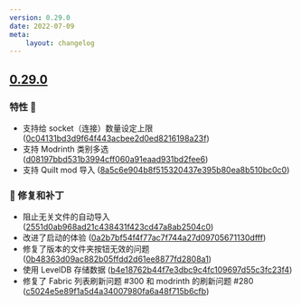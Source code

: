 ```yaml
---
version: 0.29.0
date: 2022-07-09
meta:
    layout: changelog
---
```

## [0.29.0](#0.29.0)
### 特性 🚀

- 支持给 socket（连接）数量设定上限 ([0c04131bd3d9f64f443acbee2d0ed8216198a23f](https://github.com/Voxelum/x-minecraft-launcher/commit/0c04131bd3d9f64f443acbee2d0ed8216198a23f))
- 支持 Modrinth 类别多选 ([d08197bbd531b3994cff060a91eaad931bd2fee6](https://github.com/Voxelum/x-minecraft-launcher/commit/d08197bbd531b3994cff060a91eaad931bd2fee6))
- 支持 Quilt mod 导入 ([8a5c6e904b8f515320437e395b80ea8b510bc0c0](https://github.com/Voxelum/x-minecraft-launcher/commit/8a5c6e904b8f515320437e395b80ea8b510bc0c0))

### 🐛 修复和补丁

- 阻止无关文件的自动导入 ([2551d0ab968ad21c438431f423cd47a8ab2504c0](https://github.com/Voxelum/x-minecraft-launcher/commit/2551d0ab968ad21c438431f423cd47a8ab2504c0))
- 改进了启动的体验 ([0a2b7bf54f4f77ac7f744a27d09705671130dfff](https://github.com/Voxelum/x-minecraft-launcher/commit/0a2b7bf54f4f77ac7f744a27d09705671130dfff))
- 修复了版本的文件夹按钮无效的问题 ([0b48363d09ac882b05ffdd2d61ee8877fd2808a1](https://github.com/Voxelum/x-minecraft-launcher/commit/0b48363d09ac882b05ffdd2d61ee8877fd2808a1))
- 使用 LevelDB 存储数据 ([b4e18762b44f7e3dbc9c4fc109697d55c3fc23f4](https://github.com/Voxelum/x-minecraft-launcher/commit/b4e18762b44f7e3dbc9c4fc109697d55c3fc23f4))
- 修复了 Fabric 列表刷新问题 #300 和 modrinth 的刷新问题 #280 ([c5024e5e89f1a5d4a34007980fa6a48f715b6cfb](https://github.com/Voxelum/x-minecraft-launcher/commit/c5024e5e89f1a5d4a34007980fa6a48f715b6cfb))
